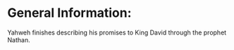 # General Information:

Yahweh finishes describing his promises to King David through the prophet Nathan.